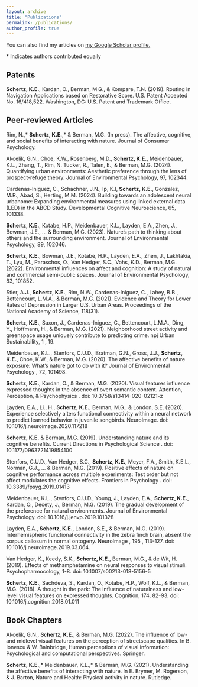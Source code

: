 ```yaml
---
layout: archive
title: "Publications"
permalink: /publications/
author_profile: true
---
```



  You can also find my articles on <u><a href="https://scholar.google.com/citations?user=SDnocu8AAAAJ&hl=en&oi=ao">my Google Scholar profile</a>.</u>
  
  \* Indicates authors contributed equally

## Patents
**Schertz, K.E.**, Kardan, O., Berman, M.G., & Kompare, T.N. (2019). Routing in Navigation Applications based on Restorative Score. U.S. Patent Accepted No. 16/418,522. Washington, DC: U.S. Patent and Trademark Office.

## Peer-reviewed Articles
Rim, N.,* **Schertz, K.E.**,* & Berman, M.G. (In press). The affective, cognitive, and social benefits of interacting with nature. Journal of Consumer Psychology.

Akcelik, G.N., Choe, K.W., Rosenberg, M.D., **Schertz, K.E.**, Meidenbauer, K.L., Zhang, T., Rim, N. Tucker, R., Talen, E., & Berman, M.G. (2024). Quantifying urban environments: Aesthetic preference through the lens of prospect-refuge theory. Journal of Environmental Psychology, 97, 102344.

Cardenas-Iniguez, C., Schachner, J.N., Ip, K.I, **Schertz, K.E.**, Gonzalez, M.R., Abad, S., Herting, M.M. (2024). Building towards an adolescent neural urbanome: Expanding environmental measures using linked external data (LED) in the ABCD Study. Developmental Cognitive Neuroscience, 65, 101338.

**Schertz, K.E.**, Kotabe, H.P., Meidenbauer, K.L., Layden, E.A., Zhen, J., Bowman, J.E., … & Berman, M.G. (2023). Nature’s path to thinking about others and the surrounding environment. Journal of Environmental Psychology, 89, 102046.

**Schertz, K.E.**, Bowman, J.E., Kotabe, H.P., Layden, E.A., Zhen, J., Lakhtakia, T., Lyu, M., Paraschos, O., Van Hedger, S.C., Vohs, K.D., Berman, M.G. (2022). Environmental influences on affect and cognition: A study of natural and commercial semi-public spaces. Journal of Environmental Psychology, 83, 101852.

Stier, A.J., **Schertz, K.E.**, Rim, N.W., Cardenas-Iniguez, C., Lahey, B.B., Bettencourt, L.M.A., & Berman, M.G. (2021). Evidence and Theory for Lower Rates of Depression in Larger U.S. Urban Areas. Proceedings of the National Academy of Science, 118(31).

**Schertz, K.E.**, Saxon, J., Cardenas-Iniguez, C., Bettencourt, L.M.A., Ding, Y., Hoffmann, H., & Berman, M.G. (2021). Neighborhood street activity and greenspace usage uniquely contribute to predicting crime. npj Urban Sustainability, 1 , 19.

Meidenbauer, K.L., Stenfors, C.U.D., Bratman, G.N., Gross, J.J., **Schertz, K.E.**, Choe, K.W., & Berman, M.G. (2020). The affective benefits of nature exposure: What’s nature got to do with it? Journal of Environmental Psychology , 72, 101498.

**Schertz, K.E.**, Kardan, O., & Berman, M.G. (2020). Visual features influence expressed thoughts in the absence of overt semantic content. Attention, Perception, &
Psychophysics . doi: 10.3758/s13414-020-02121-z

Layden, E.A., Li., H., **Schertz, K.E.**, Berman, M.G., & London, S.E. (2020). Experience selectively alters functional connectivity within a neural network to predict learned behavior in juvenile songbirds. NeuroImage. doi: 10.1016/j.neuroimage.2020.117218

**Schertz, K.E.** & Berman, M.G. (2019). Understanding nature and its cognitive benefits. Current Directions in Psychological Science . doi: 10.1177/0963721419854100

Stenfors, C.U.D., Van Hedger, S.C., **Schertz, K.E.**, Meyer, F.A., Smith, K.E.L., Norman, G.J., … & Berman, M.G. (2019). Positive effects of nature on cognitive performance across multiple experiments: Test order but not affect modulates the cognitive effects. Frontiers in Psychology . doi: 10.3389/fpsyg.2019.01413

Meidenbauer, K.L., Stenfors, C.U.D., Young, J., Layden, E.A., **Schertz, K.E.**, Kardan, O., Decety, J., Berman, M.G. (2019). The gradual development of the preference for natural environments. Journal of Environmental Psychology. doi: 10.1016/j.jenvp.2019.101328

Layden, E.A., **Schertz, K.E.**, London, S.E., & Berman, M.G. (2019). Interhemispheric functional connectivity in the zebra finch brain, absent the corpus callosum in normal ontogeny. NeuroImage , 195 , 113-127. doi: 10.1016/j.neuroimage.2019.03.064.

Van Hedger, K., Keedy, S.K., **Schertz, K.E.**, Berman, M.G., & de Wit, H. (2019). Effects of methamphetamine on neural responses to visual stimuli. Psychopharmocology, 1-8. doi: 10.1007/s00213-018-5156-5

**Schertz, K.E.**, Sachdeva, S., Kardan, O., Kotabe, H.P., Wolf, K.L., & Berman, M.G. (2018). A thought in the park: The influence of naturalness and low-level visual features on expressed thoughts. Cognition, 174, 82-93. doi: 10.1016/j.cognition.2018.01.011

## Book Chapters

Akcelik, G.N., **Schertz, K.E.**, & Berman, M.G. (2022). The influence of low- and midlevel visual features on the perception of streetscape qualities. In B. Ionescu & W. Bainbridge, Human perceptions of visual information: Psychological and computational perspectives. Springer.

**Schertz, K.E.**,* Meidenbauer, K.L.,* & Berman, M.G. (2021). Understanding the affective benefits of interacting with nature. In E. Brymer, M. Rogerson, & J. Barton, Nature and Health: Physical activity in nature. Rutledge.


<!-- 
Commented out for now
{% include base_path %}

{% for post in site.publications reversed %}
  {% include archive-single.html %}
{% endfor %}
-->
